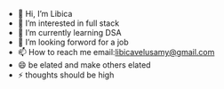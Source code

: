 - 👋 Hi, I’m Libica
- 👀 I’m interested in full stack
- 🌱 I’m currently learning DSA
- 💞️ I’m looking forword for a job 
- 📫 How to reach me email:libicavelusamy@gmail.com
- 😄 be elated and make others elated
- ⚡ thoughts should be high

<!---
Libica24/Libica24 is a ✨ special ✨ repository because its `README.md` (this file) appears on your GitHub profile.
You can click the Preview link to take a look at your changes.
--->
